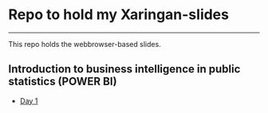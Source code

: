 # Repo to hold my Xaringan-slides

------------------------------------------------------------------------

This repo holds the webbrowser-based slides.  

## Introduction to business intelligence in public statistics (POWER BI)

* [Day 1](https://skars82.github.io/slides/estp_course_powerbi/day1.html#1)
